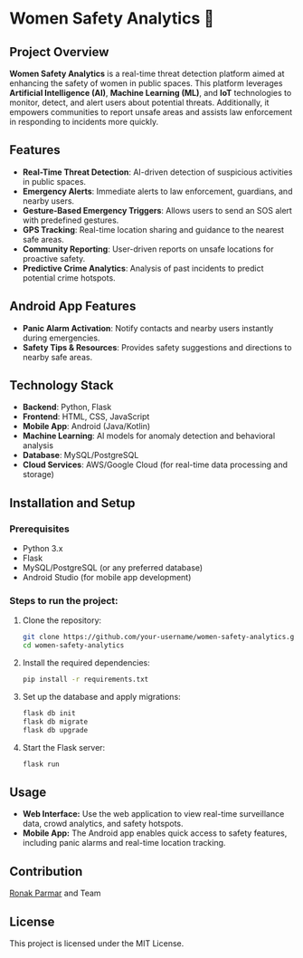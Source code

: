 # Women Safety Analytics 🚨

## Project Overview
**Women Safety Analytics** is a real-time threat detection platform aimed at enhancing the safety of women in public spaces. This platform leverages **Artificial Intelligence (AI)**, **Machine Learning (ML)**, and **IoT** technologies to monitor, detect, and alert users about potential threats. Additionally, it empowers communities to report unsafe areas and assists law enforcement in responding to incidents more quickly.

## Features
- **Real-Time Threat Detection**: AI-driven detection of suspicious activities in public spaces.
- **Emergency Alerts**: Immediate alerts to law enforcement, guardians, and nearby users.
- **Gesture-Based Emergency Triggers**: Allows users to send an SOS alert with predefined gestures.
- **GPS Tracking**: Real-time location sharing and guidance to the nearest safe areas.
- **Community Reporting**: User-driven reports on unsafe locations for proactive safety.
- **Predictive Crime Analytics**: Analysis of past incidents to predict potential crime hotspots.
  
## Android App Features
- **Panic Alarm Activation**: Notify contacts and nearby users instantly during emergencies.
- **Safety Tips & Resources**: Provides safety suggestions and directions to nearby safe areas.
  
## Technology Stack
- **Backend**: Python, Flask
- **Frontend**: HTML, CSS, JavaScript
- **Mobile App**: Android (Java/Kotlin)
- **Machine Learning**: AI models for anomaly detection and behavioral analysis
- **Database**: MySQL/PostgreSQL
- **Cloud Services**: AWS/Google Cloud (for real-time data processing and storage)

## Installation and Setup

### Prerequisites
- Python 3.x
- Flask
- MySQL/PostgreSQL (or any preferred database)
- Android Studio (for mobile app development)

### Steps to run the project:

1. Clone the repository:
   ```bash
   git clone https://github.com/your-username/women-safety-analytics.git
   cd women-safety-analytics

2. Install the required dependencies:
   ```bash
   pip install -r requirements.txt
   
3. Set up the database and apply migrations:
   ```bash
   flask db init
   flask db migrate
   flask db upgrade

4. Start the Flask server:
   ```bash
   flask run

## Usage
- **Web Interface:** Use the web application to view real-time surveillance data, crowd analytics, and safety hotspots.
- **Mobile App:** The Android app enables quick access to safety features, including panic alarms and real-time location tracking.

 ## Contribution
 [Ronak Parmar](https://github.com/ronak-create)
 and Team
## License
This project is licensed under the MIT License.
